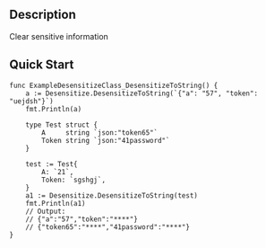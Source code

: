 
## Description

Clear sensitive information

## Quick Start

```golang
func ExampleDesensitizeClass_DesensitizeToString() {
	a := Desensitize.DesensitizeToString(`{"a": "57", "token": "uejdsh"}`)
	fmt.Println(a)

	type Test struct {
		A     string `json:"token65"`
		Token string `json:"41password"`
	}

	test := Test{
		A: `21`,
		Token: `sgshgj`,
	}
	a1 := Desensitize.DesensitizeToString(test)
	fmt.Println(a1)
	// Output:
	// {"a":"57","token":"****"}
	// {"token65":"****","41password":"****"}
}
```

